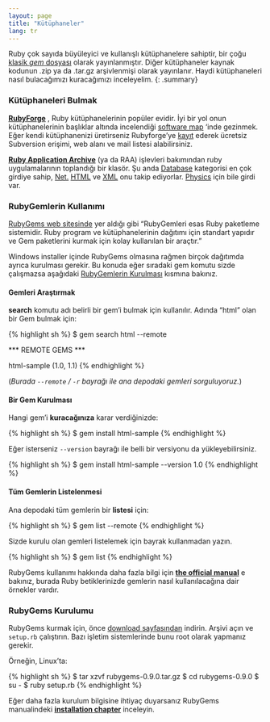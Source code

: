 ```yaml
---
layout: page
title: "Kütüphaneler"
lang: tr
---
```


Ruby çok sayıda büyüleyici ve kullanışlı kütüphanelere sahiptir, bir
çoğu [klasik *gem* dosyası][1] olarak yayınlanmıştır. Diğer kütüphaneler
kaynak kodunun .zip ya da .tar.gz arşivlenmişi olarak yayınlanır. Haydi
kütüphaneleri nasıl bulacağımızı kuracağımızı inceleyelim.
{: .summary}

### Kütüphaneleri Bulmak

[**RubyForge**][2] , Ruby kütüphanelerinin popüler evidir. İyi bir yol
onun kütüphanelerinin başlıklar altında incelendiği [software map][3]
‘inde gezinmek. Eğer kendi kütüphanenizi üretirseniz Rubyforge’ye
[kayıt][4] ederek ücretsiz Subversion erişimi, web alanı ve mail listesi
alabilirsiniz.

[**Ruby Application Archive**][5] (ya da RAA) işlevleri bakımından ruby
uygulamalarının toplandığı bir klasör. Şu anda [Database][6] kategorisi
en çok girdiye sahip, [Net.][7] [HTML][8] ve [XML][9] onu takip
ediyorlar. [Physics][10] için bile girdi var.

### RubyGemlerin Kullanımı

[RubyGems web sitesinde][1] yer aldığı gibi “RubyGemleri esas Ruby
paketleme sistemidir. Ruby program ve kütüphanelerinin dağıtımı için
standart yapıdır ve Gem paketlerini kurmak için kolay kullanılan bir
araçtır.”

Windows installer içinde RubyGems olmasına rağmen birçok dağıtımda
ayrıca kurulması gerekir. Bu konuda eğer sıradaki gem komutu sizde
çalışmazsa aşağıdaki [RubyGemlerin Kurulması](#installing-rubygems)
kısmına bakınız.

#### Gemleri Araştırmak

**search** komutu adı belirli bir gem’i bulmak için kullanılır. Adında
“html” olan bir Gem bulmak için:

{% highlight sh %}
$ gem search html --remote

*** REMOTE GEMS ***

html-sample (1.0, 1.1)
{% endhighlight %}

(*Burada `--remote` / `-r` bayrağı ile ana depodaki gemleri sorguluyoruz.*)

#### Bir Gem Kurulması

Hangi gem’i **kuracağınıza** karar verdiğinizde:

{% highlight sh %}
$ gem install html-sample
{% endhighlight %}

Eğer isterseniz `--version` bayrağı ile belli bir versiyonu da
yükleyebilirsiniz.

{% highlight sh %}
$ gem install html-sample --version 1.0
{% endhighlight %}

#### Tüm Gemlerin Listelenmesi

Ana depodaki tüm gemlerin bir **listesi** için:

{% highlight sh %}
$ gem list --remote
{% endhighlight %}

Sizde kurulu olan gemleri listelemek için bayrak kullanmadan yazın.

{% highlight sh %}
$ gem list
{% endhighlight %}

RubyGems kullanımı hakkında daha fazla bilgi için [**the official
manual**][11] e bakınız, burada Ruby betiklerinizde gemlerin nasıl
kullanılacağına dair örnekler vardır.

### RubyGems Kurulumu

RubyGems kurmak için, önce [download sayfasından][12] indirin. Arşivi
açın ve `setup.rb` çalıştırın. Bazı işletim sistemlerinde bunu root
olarak yapmanız gerekir.

Örneğin, Linux’ta:

{% highlight sh %}
$ tar xzvf rubygems-0.9.0.tar.gz
$ cd rubygems-0.9.0
$ su -
$ ruby setup.rb
{% endhighlight %}

Eğer daha fazla kurulum bilgisine ihtiyaç duyarsanız RubyGems
manualindeki [**installation chapter**][13] inceleyin.



[1]: http://docs.rubygems.org
[2]: http://rubyforge.org/
[3]: http://rubyforge.org/softwaremap/trove_list.php
[4]: http://rubyforge.org/register/
[5]: http://raa.ruby-lang.org/
[6]: http://raa.ruby-lang.org/cat.rhtml?category_major=Library;category_minor=Database
[7]: http://raa.ruby-lang.org/cat.rhtml?category_major=Library;category_minor=Net
[8]: http://raa.ruby-lang.org/cat.rhtml?category_major=Library;category_minor=HTML
[9]: http://raa.ruby-lang.org/cat.rhtml?category_major=Library;category_minor=XML
[10]: http://raa.ruby-lang.org/cat.rhtml?category_major=Library;category_minor=Physics
[11]: http://rubygems.org/read/chapter/1
[12]: http://rubyforge.org/frs/?group_id=126
[13]: http://rubygems.org/read/chapter/3
